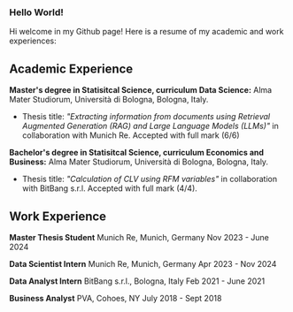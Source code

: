 ### Hello World!
Hi welcome in my Github page! Here is a resume of my academic and work experiences:

## Academic Experience
**Master's degree in Statisitcal Science, curriculum Data Science:**
Alma Mater Studiorum, Università di Bologna, Bologna, Italy.
- Thesis title: *"Extracting information from documents using Retrieval Augmented Generation (RAG) and Large Language Models (LLMs)"* in collaboration with Munich Re. Accepted with full mark (6/6)

**Bachelor's degree in Statisitcal Science, curriculum Economics and Business:**
Alma Mater Studiorum, Università di Bologna, Bologna, Italy.
- Thesis title: *"Calculation of CLV using RFM variables"* in collaboration with BitBang s.r.l. Accepted with full mark (4/4).

## Work Experience
**Master Thesis Student**
Munich Re, Munich, Germany 
Nov 2023 - June 2024

**Data Scientist Intern**
Munich Re, Munich, Germany 
Apr 2023 - Nov 2024

**Data Analyst Intern**
BitBang s.r.l., Bologna, Italy
Feb 2021 - June 2021

**Business Analyst**
PVA, Cohoes, NY
July 2018 - Sept 2018





